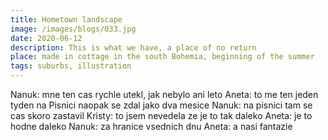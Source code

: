 ```yaml
---
title: Hometown landscape
image: /images/blogs/033.jpg
date: 2020-06-12
description: This is what we have, a place of no return
place: made in cottage in the south Bohemia, beginning of the summer
tags: suburbs, illustration
---
```


Nanuk: mne ten cas rychle utekl, jak nebylo ani leto
Aneta: to me ten jeden tyden na Pisnici naopak se zdal jako dva mesice
Nanuk: na pisnici tam se cas skoro zastavil
Kristy: to jsem nevedela ze je to tak daleko
Aneta: je to hodne daleko
Nanuk: za hranice vsednich dnu
Aneta: a nasi fantazie
